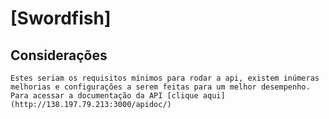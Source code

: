 # [Swordfish]


## Considerações
    Estes seriam os requisitos mínimos para rodar a api, existem inúmeras melhorias e configurações a serem feitas para um melhor desempenho. Para acessar a documentação da API [clique aqui](http://138.197.79.213:3000/apidoc/)
